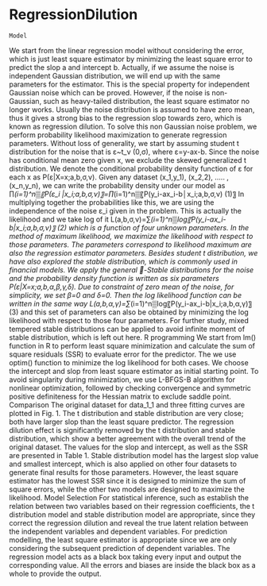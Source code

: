 # RegressionDilution

	Model
We start from the linear regression model without considering the error, which is just least square estimator by minimizing the least square error to predict the slop a and intercept b. Actually, if we assume the noise is independent Gaussian distribution, we will end up with the same parameters for the estimator. This is the special property for independent Gaussian noise which can be proved.
However, if the noise is non-Gaussian, such as heavy-tailed distribution, the least square estimator no longer works. Usually the noise distribution is assumed to have zero mean, thus it gives a strong bias to the regression slop towards zero, which is known as regression dilution. To solve this non Gaussian noise problem, we perform probability likelihood maximization to generate regression parameters.
Without loss of generality, we start by assuming student t distribution for the noise that is ε~t_ν (0,σ), where ε=y-ax-b. Since the noise has conditional mean zero given x, we exclude the skewed generalized t distribution. We denote the conditional probability density function of ε for each x as P(ε|X=x;a,b,σ,ν). Given any dataset (x_1,y_1), (x_2,2), ….. , (x_n,y_n), we can write the probability density under our model as 	
∏_(i=1)^n▒〖P(ε_i |x_i;a,b,σ,ν)〗=∏_(i=1)^n▒〖P(y_i-ax_i-b│x_i;a,b,σ,ν)              (1)〗
In multiplying together the probabilities like this, we are using the independence of the noise ε_i given in the problem. This is actually the likelihood and we take log of it 
L(a,b,σ,ν)=∑_(i=1)^n▒log⁡〖P(y_i-ax_i-b|x_i;a,b,σ,ν)〗                   (2)
which is a function of four unknown parameters. In the method of maximum likelihood, we maximize the likelihood with respect to those parameters. The parameters correspond to likelihood maximum are also the regression estimator parameters.
	Besides student t distribution, we have also explored the stable distribution, which is commonly used in financial models. We apply the general -Stable distributions for the noise and the probability density function is written as six parameters P(ε|X=x;a,b,α,β,γ,δ). Due to constraint of zero mean of the noise, for simplicity, we set β=0 and δ=0. Then the log likelihood function can be written in the same way
L(a,b,α,γ)=∑_(i=1)^n▒log⁡〖P(y_i-ax_i-b|x_i;a,b,α,γ)〗                   (3)
and this set of parameters can also be obtained by minimizing the log likelihood with respect to those four parameters.
	For further study, mixed tempered stable distributions can be applied to avoid infinite moment of stable distribution, which is left out here. 
	R programming
We start from lm() function in R to perform least square minimization and calculate the sum of square residuals (SSR) to evaluate error for the predictor. The we use optim() function to minimize the log likelihood for both cases. We choose the intercept and slop from least square estimator as initial starting point. To avoid singularity during minimization, we use L-BFGS-B algorithm for nonlinear optimization, followed by checking convergence and symmetric positive definiteness for the Hessian matrix to exclude saddle point.  
	Comparison
The original dataset for data_1_1 and three fitting curves are plotted in Fig. 1. The t distribution and stable distribution are very close; both have larger slop than the least square predictor. The regression dilution effect is significantly removed by the t distribution and stable distribution, which show a better agreement with the overall trend of the original dataset. The values for the slop and intercept, as well as the SSR are presented in Table 1. Stable distribution model has the largest slop value and smallest intercept, which is also applied on other four datasets to generate final results for those parameters. However, the least square estimator has the lowest SSR since it is designed to minimize the sum of square errors, while the other two models are designed to maximize the likelihood.
	Model Selection
For statistical inference, such as establish the relation between two variables based on their regression coefficients, the t distribution model and stable distribution model are appropriate, since they correct the regression dilution and reveal the true latent relation between the independent variables and dependent variables. 
For prediction modelling, the least square estimator is appropriate since we are only considering the subsequent prediction of dependent variables. The regression model acts as a black box taking every input and output the corresponding value. All the errors and biases are inside the black box as a whole to provide the output. 
